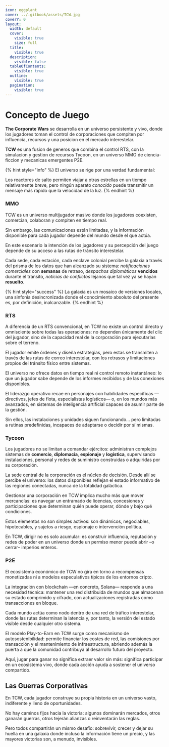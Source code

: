 ```yaml
---
icon: eggplant
cover: ../.gitbook/assets/TCW.jpg
coverY: 0
layout:
  width: default
  cover:
    visible: true
    size: full
  title:
    visible: true
  description:
    visible: false
  tableOfContents:
    visible: true
  outline:
    visible: true
  pagination:
    visible: true
---
```


# Concepto de Juego

**The Corporate Wars** se desarrolla en un universo persistente y vivo, donde los jugadores toman el control de corporaciones que compiten por influencia, recursos y una posicion en el mercado interestelar.

**TCW** es una fusion de generos que combina el control RTS, con la simulacion y gestion de recursos Tycoon, en un universo MMO de ciencia-ficcion y mecanicas emergentes P2E.

{% hint style="info" %}
El universo se rige por una verdad fundamental:

Los reactores de salto permiten viajar a otras estrellas en un tiempo relativamente breve, pero ningún aparato _conocido_ puede transmitir un mensaje más rápido que la velocidad de la luz.
{% endhint %}

### MMO

TCW es un universo multijugador masivo donde los jugadores coexisten, comercian, colaboran y compiten en tiempo real.

Sin embargo, las comunicaciones están limitadas, y la información disponible para cada jugador depende del mundo desde el que actúa.

En este escenario la intención de los jugadores y su percepción del juego depende de su acceso a las rutas de tránsito interestelar.

Cada sede, cada estación, cada enclave colonial percibe la galaxia a través del prisma de los datos que han alcanzado su sistema: _notificaciones comerciales_ con **semanas** de retraso, _despachos diplomáticos_ **vencidos** durante el tránsito, _noticias de conflictos_ lejanos que tal vez ya se hayan **resuelto**.

{% hint style="success" %}
La galaxia es un mosaico de versiones locales, una sinfonía desincronizada donde el conocimiento absoluto del presente es, por definición, inalcanzable.
{% endhint %}

### RTS

A diferencia de un RTS convencional, en TCW no existe un control directo y omnisciente sobre todas las operaciones: no dependen únicamente del clic del jugador, sino de la capacidad real de la corporación para ejecutarlas sobre el terreno.

El jugador emite órdenes y diseña estrategias, pero estas se transmiten a través de las rutas de correo interestelar, con los retrasos y limitaciones propios del tránsito físico entre sistemas.

El universo no ofrece datos en tiempo real ni control remoto instantáneo: lo que un jugador sabe depende de los informes recibidos y de las conexiones disponibles.

El liderazgo operativo recae en personajes con habilidades específicas —directivos, jefes de flota, especialistas logísticos— o, en los mundos más avanzados, en sistemas de inteligencia artificial capaces de asumir parte de la gestión.

Sin ellos, las instalaciones y unidades siguen funcionando… pero limitadas a rutinas predefinidas, incapaces de adaptarse o decidir por sí mismas.

### Tycoon

Los jugadores no se limitan a comandar ejércitos: administran complejos sistemas de **comercio**, **diplomacia**, **espionaje** y **logística**, supervisando instalaciones, personal y redes de suministro construidas o adquiridas por su corporación.

La sede central de la corporación es el núcleo de decisión. Desde allí se percibe el universo: los datos disponibles reflejan el estado informativo de las regiones conectadas, nunca de la totalidad galáctica.

Gestionar una corporación en TCW implica mucho más que mover mercancías: es navegar un entramado de licencias, concesiones y participaciones que determinan quién puede operar, dónde y bajo qué condiciones.

Estos elementos no son simples activos: son dinámicos, negociables, hipotecables, y sujetos a riesgo, espionaje o intervención política.

En TCW, dirigir no es solo acumular: es construir influencia, reputación y redes de poder en un universo donde un permiso menor puede abrir –o cerrar– imperios enteros.

### P2E

El ecosistema económico de TCW no gira en torno a recompensas monetizadas ni a modelos especulativos típicos de los entornos cripto.

La integración con blockchain —en concreto, Solana— responde a una necesidad técnica: mantener una red distribuida de mundos que almacenan su estado comprimido y cifrado, con actualizaciones registradas como transacciones en bloque.

Cada mundo actúa como nodo dentro de una red de tráfico interestelar, donde las rutas determinan la latencia y, por tanto, la versión del estado visible desde cualquier otro sistema.

El modelo Play-to-Earn en TCW surge como mecanismo de autosostenibilidad: permite financiar los costes de red, las comisiones por transacción y el mantenimiento de infraestructura, abriendo además la puerta a que la comunidad contribuya al desarrollo futuro del proyecto.

Aquí, jugar para ganar no significa extraer valor sin más: significa participar en un ecosistema vivo, donde cada acción ayuda a sostener el universo compartido.

## Las Guerras Corporativas

En TCW, cada jugador construye su propia historia en un universo vasto, indiferente y lleno de oportunidades.

No hay caminos fijos hacia la victoria: algunos dominarán mercados, otros ganarán guerras, otros tejerán alianzas o reinventarán las reglas.

Pero todos compartirán un mismo desafío: sobrevivir, crecer y dejar su huella en una galaxia donde incluso la información tiene un precio, y las mayores victorias son, a menudo, invisibles.
